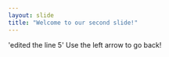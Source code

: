 ```yaml
---
layout: slide
title: "Welcome to our second slide!"
---
```

'edited the line 5'
Use the left arrow to go back!
